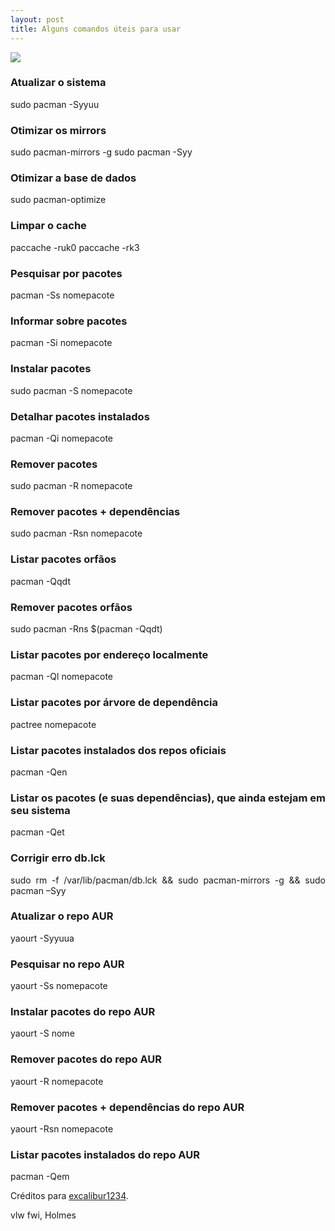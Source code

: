 ```yaml
---
layout: post
title: Alguns comandos úteis para usar
---
```


<img src="http://cmd.kz/wp-content/uploads/linux.jpg">

### Atualizar o sistema

sudo pacman -Syyuu

### Otimizar os mirrors

sudo pacman-mirrors -g
sudo pacman -Syy

### Otimizar a base de dados

sudo pacman-optimize

### Limpar o cache

paccache -ruk0
paccache -rk3

### Pesquisar por pacotes

pacman -Ss nomepacote

### Informar sobre pacotes

pacman -Si nomepacote

### Instalar pacotes

sudo pacman -S nomepacote

### Detalhar pacotes instalados

pacman -Qi nomepacote

### Remover pacotes

sudo pacman -R nomepacote

### Remover pacotes + dependências

sudo pacman -Rsn nomepacote

### Listar pacotes orfãos

pacman -Qqdt

### Remover pacotes orfãos

sudo pacman -Rns $(pacman -Qqdt)

### Listar pacotes por endereço localmente

pacman -Ql nomepacote

### Listar pacotes por árvore de dependência

pactree nomepacote

### Listar pacotes instalados dos repos oficiais

pacman -Qen

### Listar os pacotes (e suas dependências), que ainda estejam em seu sistema

pacman -Qet

### Corrigir erro db.lck

<p style="text-align: justify;">sudo rm -f /var/lib/pacman/db.lck && sudo pacman-mirrors -g && sudo pacman –Syy</p>

### Atualizar o repo AUR

yaourt -Syyuua

### Pesquisar no repo AUR

yaourt -Ss nomepacote

### Instalar pacotes do repo AUR

yaourt -S nome

### Remover pacotes do repo AUR

yaourt -R nomepacote

### Remover pacotes + dependências do repo AUR

yaourt -Rsn nomepacote

### Listar pacotes instalados do repo AUR

pacman -Qem

Créditos para <a href="https://old.forum.manjaro.org/index.php?topic=21399.msg197970#msg197970">excalibur1234</a>.

vlw fwi, Holmes
